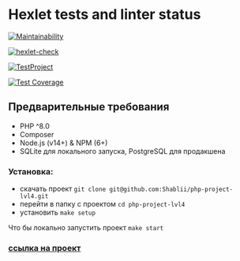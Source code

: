 # Hexlet tests and linter status
[![Maintainability](https://api.codeclimate.com/v1/badges/d9ac339ab403823ff84d/maintainability)](https://codeclimate.com/github/Shablii/php-project-lvl4/maintainability)

[![hexlet-check](https://github.com/Shablii/php-project-lvl4/actions/workflows/hexlet-check.yml/badge.svg)](https://github.com/Shablii/php-project-lvl4/actions/workflows/hexlet-check.yml)

[![TestProject](https://github.com/Shablii/php-project-lvl4/actions/workflows/Tests.yml/badge.svg)](https://github.com/Shablii/php-project-lvl4/actions/workflows/Tests.yml)

[![Test Coverage](https://api.codeclimate.com/v1/badges/d9ac339ab403823ff84d/test_coverage)](https://codeclimate.com/github/Shablii/php-project-lvl4/test_coverage)

## Предварительные требования

- PHP ^8.0
- Composer
- Node.js (v14+) & NPM (6+)
- SQLite для локального запуска, PostgreSQL для продакшена

### Установка:
- скачать проект `git clone git@github.com:Shablii/php-project-lvl4.git`
- перейти в папку с проектом `cd php-project-lvl4`
- установить `make setup`

Что бы локально запустить проект `make start`

 

### [ссылка на проект](http://lvl4.herokuapp.com)



